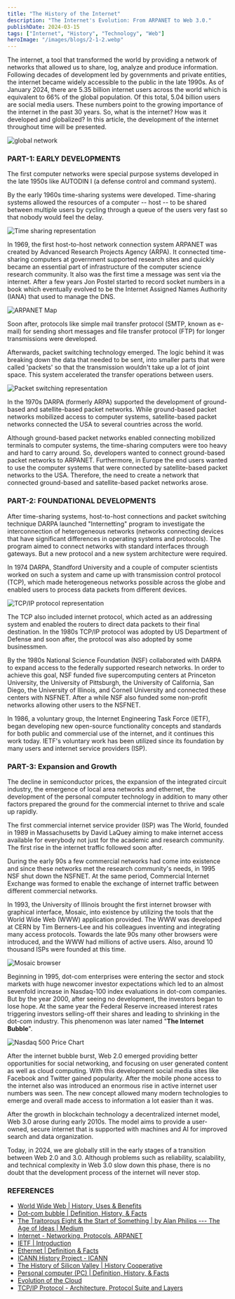 ```yaml
---
title: "The History of the Internet"
description: "The Internet's Evolution: From ARPANET to Web 3.0."
publishDate: 2024-03-15
tags: ["Internet", "History", "Technology", "Web"]
heroImage: "/images/blogs/2-1-2.webp"
---
```


The internet, a tool that transformed the world by providing a network of networks that allowed us to share, log, analyze and produce information. Following decades of development led by governments and private entities, the internet became widely accessible to the public in the late 1990s. As of January 2024, there are 5.35 billion internet users across the world which is equivalent to 66% of the global population. Of this total, 5.04 billion users are social media users. These numbers point to the growing importance of the internet in the past 30 years. So, what is the internet? How was it developed and globalized? In this article, the development of the internet throughout time will be presented.

![global network](/images/blogs/2-1.webp)

### PART-1: EARLY DEVELOPMENTS

The first computer networks were special purpose systems developed in the late 1950s like AUTODIN I (a defense control and command system).

By the early 1960s time-sharing systems were developed. Time-sharing systems allowed the resources of a computer -- host -- to be shared between multiple users by cycling through a queue of the users very fast so that nobody would feel the delay.

![Time sharing representation](/images/blogs/2-2.webp)

In 1969, the first host-to-host network connection system ARPANET was created by Advanced Research Projects Agency (ARPA). It connected time-sharing computers at government supported research sites and quickly became an essential part of infrastructure of the computer science research community. It also was the first time a message was sent via the internet. After a few years Jon Postel started to record socket numbers in a book which eventually evolved to be the Internet Assigned Names Authority (IANA) that used to manage the DNS.

![ARPANET Map](/images/blogs/2-3.webp)

Soon after, protocols like simple mail transfer protocol (SMTP, known as e-mail) for sending short messages and file transfer protocol (FTP) for longer transmissions were developed.

Afterwards, packet switching technology emerged. The logic behind it was breaking down the data that needed to be sent, into smaller parts that were called 'packets' so that the transmission wouldn't take up a lot of joint space. This system accelerated the transfer operations between users.

![Packet switching representation](/images/blogs/2-4.webp)

In the 1970s DARPA (formerly ARPA) supported the development of ground-based and satellite-based packet networks. While ground-based packet networks mobilized access to computer systems, satellite-based packet networks connected the USA to several countries across the world.

Although ground-based packet networks enabled connecting mobilized terminals to computer systems, the time-sharing computers were too heavy and hard to carry around. So, developers wanted to connect ground-based packet networks to ARPANET. Furthermore, in Europe the end users wanted to use the computer systems that were connected by satellite-based packet networks to the USA. Therefore, the need to create a network that connected ground-based and satellite-based packet networks arose.

### PART-2: FOUNDATIONAL DEVELOPMENTS

After time-sharing systems, host-to-host connections and packet switching technique DARPA launched "Internetting" program to investigate the interconnection of heterogeneous networks (networks connecting devices that have significant differences in operating systems and protocols). The program aimed to connect networks with standard interfaces through gateways. But a new protocol and a new system architecture were required.

In 1974 DARPA, Standford University and a couple of computer scientists worked on such a system and came up with transmission control protocol (TCP), which made heterogeneous networks possible across the globe and enabled users to process data packets from different devices.

![TCP/IP protocol representation](/images/blogs/2-5.webp)

The TCP also included internet protocol, which acted as an addressing system and enabled the routers to direct data packets to their final destination. In the 1980s TCP/IP protocol was adopted by US Department of Defense and soon after, the protocol was also adopted by some businessmen.

By the 1980s National Science Foundation (NSF) collaborated with DARPA to expand access to the federally supported research networks. In order to achieve this goal, NSF funded five supercomputing centers at Princeton University, the University of Pittsburgh, the University of California, San Diego, the University of Illinois, and Cornell University and connected these centers with NSFNET. After a while NSF also funded some non-profit networks allowing other users to the NSFNET.

In 1986, a voluntary group, the Internet Engineering Task Force (IETF), began developing new open-source functionality concepts and standards for both public and commercial use of the internet, and it continues this work today. IETF's voluntary work has been utilized since its foundation by many users and internet service providers (ISP).

### PART-3: Expansion and Growth

The decline in semiconductor prices, the expansion of the integrated circuit industry, the emergence of local area networks and ethernet, the development of the personal computer technology in addition to many other factors prepared the ground for the commercial internet to thrive and scale up rapidly.

The first commercial internet service provider (ISP) was The World, founded in 1989 in Massachusetts by David LaQuey aiming to make internet access available for everybody not just for the academic and research community. The first rise in the internet traffic followed soon after.

During the early 90s a few commercial networks had come into existence and since these networks met the research community's needs, in 1995 NSF shut down the NSFNET. At the same period, Commercial Internet Exchange was formed to enable the exchange of internet traffic between different commercial networks.

In 1993, the University of Illinois brought the first internet browser with graphical interface, Mosaic, into existence by utilizing the tools that the World Wide Web (WWW) application provided. The WWW was developed at CERN by Tim Berners-Lee and his colleagues inventing and integrating many access protocols. Towards the late 90s many other browsers were introduced, and the WWW had millions of active users. Also, around 10 thousand ISPs were founded at this time.

![Mosaic browser](/images/blogs/2-6.webp)

Beginning in 1995, dot-com enterprises were entering the sector and stock markets with huge newcomer investor expectations which led to an almost sevenfold increase in Nasdaq-100 index evaluations in dot-com companies. But by the year 2000, after seeing no development, the investors began to lose hope. At the same year the Federal Reserve increased interest rates triggering investors selling-off their shares and leading to shrinking in the dot-com industry. This phenomenon was later named "**The Internet Bubble**".

![Nasdaq 500 Price Chart](/images/blogs/2-7.webp)

After the internet bubble burst, Web 2.0 emerged providing better opportunities for social networking, and focusing on user generated content as well as cloud computing. With this development social media sites like Facebook and Twitter gained popularity. After the mobile phone access to the internet also was introduced an enormous rise in active internet user numbers was seen. The new concept allowed many modern technologies to emerge and overall made access to information a lot easier than it was.

After the growth in blockchain technology a decentralized internet model, Web 3.0 arose during early 2010s. The model aims to provide a user-owned, secure internet that is supported with machines and AI for improved search and data organization.

Today, in 2024, we are globally still in the early stages of a transition between Web 2.0 and 3.0. Although problems such as reliability, scalability, and technical complexity in Web 3.0 slow down this phase, there is no doubt that the development process of the internet will never stop.

### REFERENCES

- [World Wide Web | History, Uses & Benefits](https://www.britannica.com/topic/World-Wide-Web)
- [Dot-com bubble | Definition, History, & Facts](https://www.britannica.com/event/dot-com-bubble)
- [The Traitorous Eight & the Start of Something | by Alan Philips --- The Age of Ideas | Medium](https://medium.com/@alan_46156/the-traitorous-eight-the-start-of-something-fd6a5f40a870)
- [Internet - Networking, Protocols, ARPANET](https://www.britannica.com/technology/Internet/Foundation-of-the-Internet)
- [IETF | Introduction](https://www.ietf.org/about/introduction/)
- [Ethernet | Definition & Facts](https://www.britannica.com/technology/Ethernet)
- [ICANN History Project - ICANN](https://www.icann.org/history)
- [The History of Silicon Valley | History Cooperative](https://historycooperative.org/history-of-silicon-valley/)
- [Personal computer (PC) | Definition, History, & Facts](https://www.britannica.com/technology/personal-computer)
- [Evolution of the Cloud](https://www.tomorrowsworldtoday.com/smart-technology/evolution-of-the-cloud/)
- [TCP/IP Protocol - Architecture, Protocol Suite and Layers](https://www.elprocus.com/tcp-ip-protocol-architecture-and-its-layers/)
